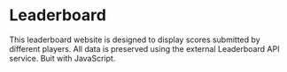 # Leaderboard
This leaderboard website is designed to display scores submitted by different players. All data is preserved using the external Leaderboard API service. Buit with JavaScript.
